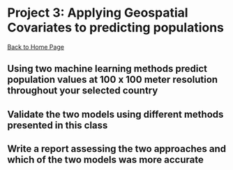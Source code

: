 # Project 3: Applying Geospatial Covariates to predicting populations

[Back to Home Page](https://jeremy-swack.github.io/applied-machine-learning/)

## Using two machine learning methods predict population values at 100 x 100 meter resolution throughout your selected country

## Validate the two models using different methods presented in this class

## Write a report assessing the two approaches and which of the two models was more accurate

